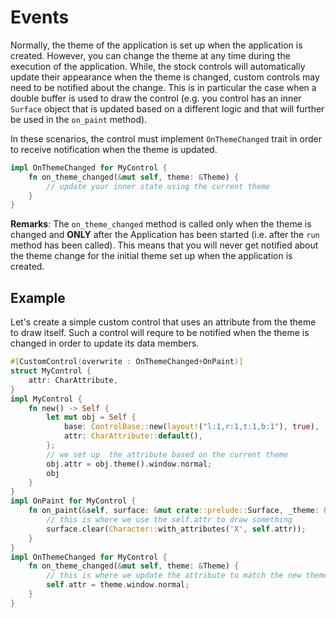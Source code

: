 # Events

Normally, the theme of the application is set up when the application is created. However, you can change the theme at any time during the execution of the application. While, the stock controls will automatically update their appearance when the theme is changed, custom controls may need to be notified about the change. This is in particular the case when a double buffer is used to draw the control (e.g. you control has an inner `Surface` object that is updated based on a different logic and that will further be used in the `on_paint` method).

In these scenarios, the control must implement `OnThemeChanged`  trait in order to receive notification when the theme is updated.

```rust
impl OnThemeChanged for MyControl {
    fn on_theme_changed(&mut self, theme: &Theme) {
        // update your inner state using the current theme
    }
}
```

**Remarks**: The `on_theme_changed` method is called only when the theme is changed and **ONLY** after the Application has been started (i.e. after the `run` method has been called). This means that you will never get notified about the theme change for the initial theme set up when the application is created.

## Example

Let's create a simple custom control that uses an attribute from the theme to draw itself. Such a control will requre to be notified when the theme is changed in order to update its data members.

```rust
#[CustomControl(overwrite : OnThemeChanged+OnPaint)]
struct MyControl {
    attr: CharAttribute,
}
impl MyControl {
    fn new() -> Self {
        let mut obj = Self {
            base: ControlBase::new(layout!("l:1,r:1,t:1,b:1"), true),
            attr: CharAttribute::default(),
        };
        // we set up  the attribute based on the current theme
        obj.attr = obj.theme().window.normal;
        obj
    }
}
impl OnPaint for MyControl {
    fn on_paint(&self, surface: &mut crate::prelude::Surface, _theme: &Theme) {
        // this is where we use the self.attr to draw something
        surface.clear(Character::with_attributes('X', self.attr));
    }
}
impl OnThemeChanged for MyControl {
    fn on_theme_changed(&mut self, theme: &Theme) {
        // this is where we update the attribute to match the new theme
        self.attr = theme.window.normal;
    }
}
```